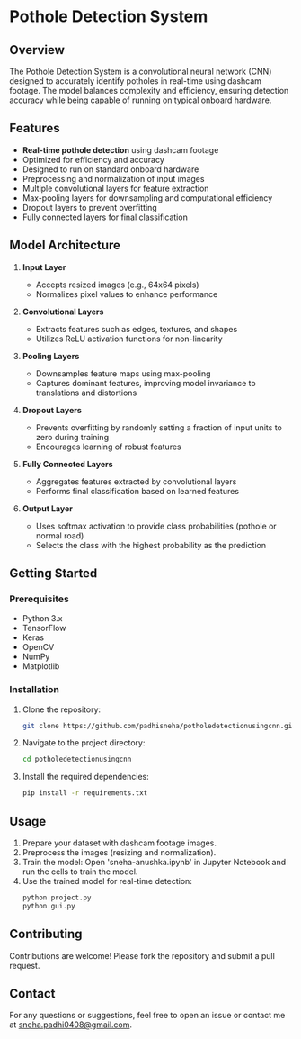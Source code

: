 # Pothole Detection System

## Overview
The Pothole Detection System is a convolutional neural network (CNN) designed to accurately identify potholes in real-time using dashcam footage. The model balances complexity and efficiency, ensuring detection accuracy while being capable of running on typical onboard hardware.

## Features
- **Real-time pothole detection** using dashcam footage
- Optimized for efficiency and accuracy
- Designed to run on standard onboard hardware
- Preprocessing and normalization of input images
- Multiple convolutional layers for feature extraction
- Max-pooling layers for downsampling and computational efficiency
- Dropout layers to prevent overfitting
- Fully connected layers for final classification

## Model Architecture
1. **Input Layer**
   - Accepts resized images (e.g., 64x64 pixels)
   - Normalizes pixel values to enhance performance

2. **Convolutional Layers**
   - Extracts features such as edges, textures, and shapes
   - Utilizes ReLU activation functions for non-linearity

3. **Pooling Layers**
   - Downsamples feature maps using max-pooling
   - Captures dominant features, improving model invariance to translations and distortions

4. **Dropout Layers**
   - Prevents overfitting by randomly setting a fraction of input units to zero during training
   - Encourages learning of robust features

5. **Fully Connected Layers**
   - Aggregates features extracted by convolutional layers
   - Performs final classification based on learned features

6. **Output Layer**
   - Uses softmax activation to provide class probabilities (pothole or normal road)
   - Selects the class with the highest probability as the prediction

## Getting Started

### Prerequisites
- Python 3.x
- TensorFlow
- Keras
- OpenCV
- NumPy
- Matplotlib

### Installation
1. Clone the repository:
   ```bash
   git clone https://github.com/padhisneha/potholedetectionusingcnn.git

2. Navigate to the project directory:
   ```bash
   cd potholedetectionusingcnn

3. Install the required dependencies:
   ```bash
   pip install -r requirements.txt


## Usage
1. Prepare your dataset with dashcam footage images.
2. Preprocess the images (resizing and normalization).
3. Train the model: Open 'sneha-anushka.ipynb' in Jupyter Notebook and run the cells to train the model.
4. Use the trained model for real-time detection:
   ```bash
   python project.py
   python gui.py


## Contributing
Contributions are welcome! Please fork the repository and submit a pull request.


## Contact
For any questions or suggestions, feel free to open an issue or contact me at sneha.padhi0408@gmail.com.

